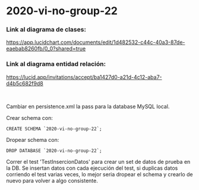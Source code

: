 # 2020-vi-no-group-22

### Link al diagrama de clases:
    
https://app.lucidchart.com/documents/edit/1d482532-c44c-40a3-87de-eaebab8260fb/0_0?shared=true

### Link al diagrama entidad relación:

https://lucid.app/invitations/accept/ba1427d0-a21d-4c12-aba7-d4b5c682f9d8

<br>

Cambiar en persistence.xml la pass para la database MySQL local.

Crear schema con:

    CREATE SCHEMA `2020-vi-no-group-22`;
    
Dropear schema con:

    DROP DATABASE `2020-vi-no-group-22`;
    
Correr el test 'TestInsercionDatos' para crear un set de datos de prueba en la DB.
Se insertan datos con cada ejecución del test, si duplicas datos corriendo el test varias veces, lo mejor seria dropear
el schema y crearlo de nuevo para volver a algo consistente.
